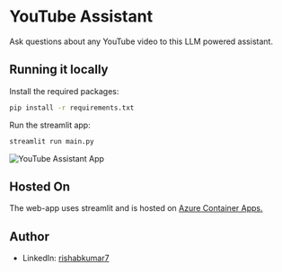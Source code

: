 # YouTube Assistant

Ask questions about any YouTube video to this LLM powered assistant.

## Running it locally

Install the required packages:

```bash
pip install -r requirements.txt
```

Run the streamlit app:

```bash
streamlit run main.py
```

![YouTube Assistant App](/YouTube-Assistant.png)

## Hosted On

The web-app uses streamlit and is hosted on [Azure Container Apps.](https://azure.microsoft.com/en-ca/products/container-apps)

## Author

- LinkedIn: [rishabkumar7](https://www.linkedin.com/in/alexander--andrianov)
